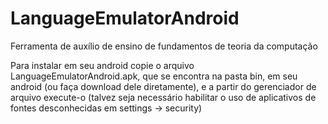 LanguageEmulatorAndroid
=======================

Ferramenta de auxílio de ensino de fundamentos de teoria da computação

Para instalar em seu android copie o arquivo LanguageEmulatorAndroid.apk, que se encontra na pasta bin, em seu android (ou faça download dele diretamente), e a partir do gerenciador de arquivo execute-o (talvez seja necessário habilitar o uso de aplicativos de fontes desconhecidas em settings -> security)
